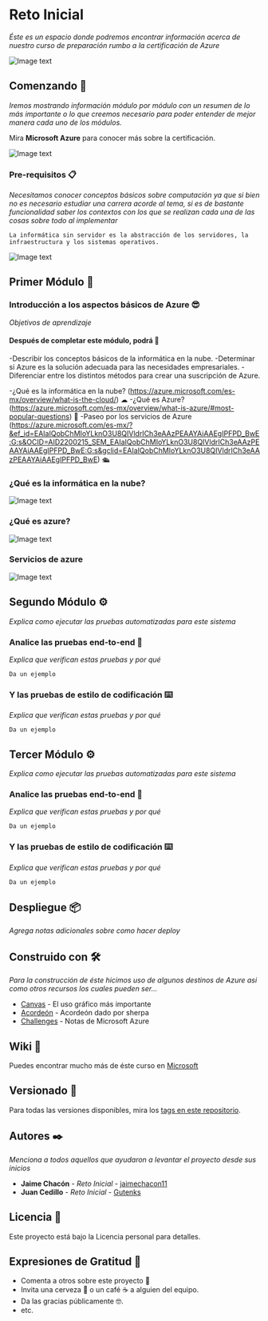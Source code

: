 # Reto Inicial

_Éste es un espacio donde podremos encontrar información acerca de nuestro curso de preparación rumbo a la certificación de Azure_

![Image text](https://github.com/jaimechacon11/RetoInicial/blob/main/unnamed.jpg)

## Comenzando 🚀

_Iremos mostrando información módulo por módulo con un resumen de lo más importante o lo que creemos necesario para poder entender de mejor manera cada uno de los módulos._

Mira **Microsoft Azure** para conocer más sobre la certificación.

![Image text](https://github.com/jaimechacon11/RetoInicial/blob/main/azure-1.png)

### Pre-requisitos 📋

_Necesitamos conocer conceptos básicos sobre computación ya que si bien no es necesario estudiar una carrera acorde al tema, si es de bastante funcionalidad saber los contextos con los que se realizan cada una de las cosas sobre todo al implementar_

```
La informática sin servidor es la abstracción de los servidores, la infraestructura y los sistemas operativos.
```

![Image text](https://github.com/jaimechacon11/RetoInicial/blob/main/requisitos-contrato-de-sociedad.png)

## Primer Módulo 📒

### Introducción a los aspectos básicos de Azure 😎

_Objetivos de aprendizaje_
#### Después de completar este módulo, podrá 🤝

-Describir los conceptos básicos de la informática en la nube.
-Determinar si Azure es la solución adecuada para las necesidades empresariales.
-Diferenciar entre los distintos métodos para crear una suscripción de Azure.

-¿Qué es la informática en la nube? (https://azure.microsoft.com/es-mx/overview/what-is-the-cloud/) ☁
-¿Qué es Azure? (https://azure.microsoft.com/es-mx/overview/what-is-azure/#most-popular-questions) 🤔
-Paseo por los servicios de Azure (https://azure.microsoft.com/es-mx/?&ef_id=EAIaIQobChMIoYLknO3U8QIVldrICh3eAAzPEAAYAiAAEgIPFPD_BwE:G:s&OCID=AID2200215_SEM_EAIaIQobChMIoYLknO3U8QIVldrICh3eAAzPEAAYAiAAEgIPFPD_BwE:G:s&gclid=EAIaIQobChMIoYLknO3U8QIVldrICh3eAAzPEAAYAiAAEgIPFPD_BwE) 🛳

### ¿Qué es la informática en la nube? 
![Image text](https://github.com/jaimechacon11/RetoInicial/blob/main/requisitos-contrato-de-sociedad.png)

### ¿Qué es azure? 
![Image text](https://github.com/jaimechacon11/RetoInicial/blob/main/requisitos-contrato-de-sociedad.png)

### Servicios de azure 
![Image text](https://github.com/jaimechacon11/RetoInicial/blob/main/requisitos-contrato-de-sociedad.png)

## Segundo Módulo ⚙️

_Explica como ejecutar las pruebas automatizadas para este sistema_

### Analice las pruebas end-to-end 🔩

_Explica que verifican estas pruebas y por qué_

```
Da un ejemplo
```

### Y las pruebas de estilo de codificación ⌨️

_Explica que verifican estas pruebas y por qué_

```
Da un ejemplo
```

## Tercer Módulo ⚙️

_Explica como ejecutar las pruebas automatizadas para este sistema_

### Analice las pruebas end-to-end 🔩

_Explica que verifican estas pruebas y por qué_

```
Da un ejemplo
```

### Y las pruebas de estilo de codificación ⌨️

_Explica que verifican estas pruebas y por qué_

```
Da un ejemplo
```

## Despliegue 📦

_Agrega notas adicionales sobre como hacer deploy_

## Construido con 🛠️

_Para la construcción de éste hicimos uso de algunos destinos de Azure asi como otros recursos los cuales pueden ser..._

- [Canvas](https://www.canva.com) - El uso gráfico más importante
- [Acordeón](https://github.com/josejesusguzman/acordeon-az900-innovaccion/tree/summer-camp) - Acordeón dado por sherpa
- [Challenges](https://github.com/josejesusguzman/acordeon-az900-innovaccion/tree/summer-camp) - Notas de Microsoft Azure

## Wiki 📖

Puedes encontrar mucho más de éste curso en [Microsoft](https://www.microsoft.com/es-mx)

## Versionado 📌

Para todas las versiones disponibles, mira los [tags en este repositorio](https://github.com/jaimechacon11/RetoInicial).

## Autores ✒️

_Menciona a todos aquellos que ayudaron a levantar el proyecto desde sus inicios_

- **Jaime Chacón** - _Reto Inicial_ - [jaimechacon11](https://github.com/jaimechacon11)
- **Juan Cedillo** - _Reto Inicial_ - [Gutenks](https://github.com/Gutenks)

## Licencia 📄

Este proyecto está bajo la Licencia personal para detalles.

## Expresiones de Gratitud 🎁

- Comenta a otros sobre este proyecto 📢
- Invita una cerveza 🍺 o un café ☕ a alguien del equipo.
- Da las gracias públicamente 🤓.
- etc.
